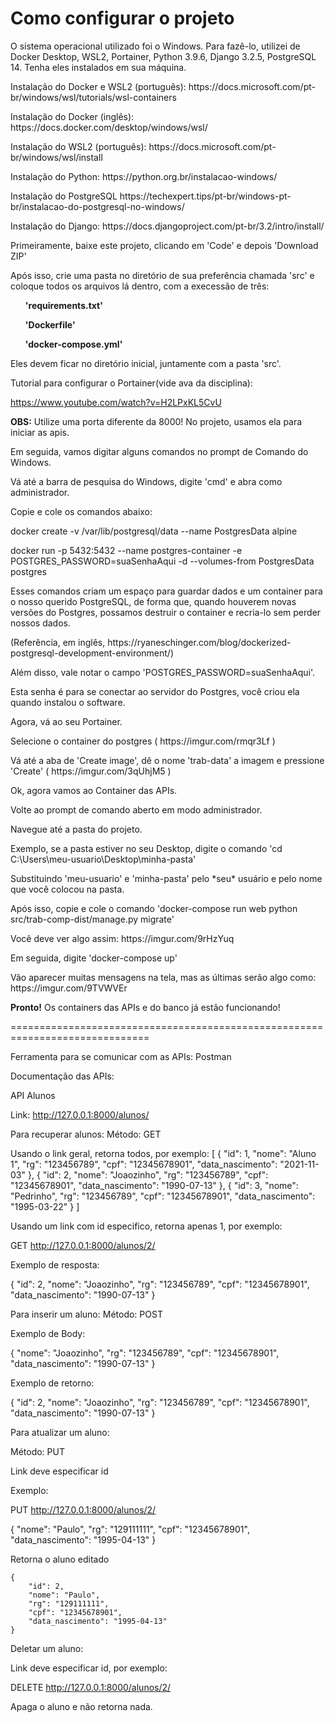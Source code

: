 <h1>Como configurar o projeto</h1>

O sistema operacional utilizado foi o Windows.
Para fazê-lo, utilizei de Docker Desktop, WSL2, Portainer, Python 3.9.6, Django 3.2.5, PostgreSQL 14.
Tenha eles instalados em sua máquina.

<p>Instalação do Docker e WSL2 (português): https://docs.microsoft.com/pt-br/windows/wsl/tutorials/wsl-containers</p>
<p>Instalação do Docker (inglês): https://docs.docker.com/desktop/windows/wsl/</p>
<p>Instalação do WSL2 (português): https://docs.microsoft.com/pt-br/windows/wsl/install</p>
<p>Instalação do Python: https://python.org.br/instalacao-windows/</p>
<p>Instalação do PostgreSQL https://techexpert.tips/pt-br/windows-pt-br/instalacao-do-postgresql-no-windows/</p>
<p>Instalação do Django: https://docs.djangoproject.com/pt-br/3.2/intro/install/</p>


<p>Primeiramente, baixe este projeto, clicando em 'Code' e depois 'Download ZIP'</p>
<p>Após isso, crie uma pasta no diretório de sua preferência chamada 'src' e coloque todos os arquivos lá dentro, com a execessão de três:</p>
<ul><b>'requirements.txt'</b></ul>
<ul><b>'Dockerfile'</b></ul>
<ul><b>'docker-compose.yml'</b></ul>

Eles devem ficar no diretório inicial, juntamente com a pasta 'src'.

Tutorial para configurar o Portainer(vide ava da disciplina):

https://www.youtube.com/watch?v=H2LPxKL5CvU

<b>OBS:</b> Utilize uma porta diferente da 8000! No projeto, usamos ela para iniciar as apis.

<p>Em seguida, vamos digitar alguns comandos no prompt de Comando do Windows.</p>
<p>Vá até a barra de pesquisa do Windows, digite 'cmd' e abra como administrador.</p>
<p>Copie e cole os comandos abaixo:</p>

<p>docker create -v /var/lib/postgresql/data --name PostgresData alpine</p>
<p>docker run -p 5432:5432 --name postgres-container -e POSTGRES_PASSWORD=suaSenhaAqui -d --volumes-from PostgresData postgres</p>

<p>Esses comandos criam um espaço para guardar dados e um container para o nosso querido PostgreSQL, de forma que, quando houverem novas versões do Postgres, possamos destruir o container e recria-lo sem perder nossos dados.</p>
<p>(Referência, em inglês, https://ryaneschinger.com/blog/dockerized-postgresql-development-environment/)</p>

<p>Além disso, vale notar o campo 'POSTGRES_PASSWORD=suaSenhaAqui'.</p>
<p>Esta senha é para se conectar ao servidor do Postgres, você criou ela quando instalou o software. </p>

<p>Agora, vá ao seu Portainer.</p>

<p>Selecione o container do postgres ( https://imgur.com/rmqr3Lf )</p>
<p>Vá até a aba de 'Create image', dê o nome 'trab-data' a imagem e pressione 'Create' ( https://imgur.com/3qUhjM5 )</p>

<p>Ok, agora vamos ao Container das APIs.</p>

<p>Volte ao prompt de comando aberto em modo administrador.</p>
<p>Navegue até a pasta do projeto.</p>
<p>Exemplo, se a pasta estiver no seu Desktop, digite o comando 'cd C:\Users\meu-usuario\Desktop\minha-pasta'</p>
<p>Substituindo 'meu-usuario' e 'minha-pasta' pelo *seu* usuário e pelo nome que você colocou na pasta.</p>

<p>Após isso, copie e cole o comando 'docker-compose run web python src/trab-comp-dist/manage.py migrate'</p>
<p>Você deve ver algo assim: https://imgur.com/9rHzYuq</p>
<p>Em seguida, digite 'docker-compose up'</p>
<p>Vão aparecer muitas mensagens na tela, mas as últimas serão algo como: https://imgur.com/9TVWVEr</p>

<p><b>Pronto!</b> Os containers das APIs e do banco já estão funcionando!</p>

<p>==============================================================================</p>
<p>Ferramenta para se comunicar com as APIs: Postman</p>
<p>Documentação das APIs:</p>

<p>API Alunos </p>


Link: http://127.0.0.1:8000/alunos/

Para recuperar alunos:
Método: GET

Usando o link geral, retorna todos, por exemplo:
[
    {
        "id": 1,
        "nome": "Aluno 1",
        "rg": "123456789",
        "cpf": "12345678901",
        "data_nascimento": "2021-11-03"
    },
    {
        "id": 2,
        "nome": "Joaozinho",
        "rg": "123456789",
        "cpf": "12345678901",
        "data_nascimento": "1990-07-13"
    },
    {
        "id": 3,
        "nome": "Pedrinho",
        "rg": "123456789",
        "cpf": "12345678901",
        "data_nascimento": "1995-03-22"
    }
]

Usando um link com id especifico, retorna apenas 1, por exemplo:

GET http://127.0.0.1:8000/alunos/2/

Exemplo de resposta:

{
    "id": 2,
    "nome": "Joaozinho",
    "rg": "123456789",
    "cpf": "12345678901",
    "data_nascimento": "1990-07-13"
}


Para inserir um aluno:
Método: POST

Exemplo de Body:

{
    "nome": "Joaozinho",
    "rg": "123456789",
    "cpf": "12345678901",
    "data_nascimento": "1990-07-13"
}

Exemplo de retorno:

{
    "id": 2,
    "nome": "Joaozinho",
    "rg": "123456789",
    "cpf": "12345678901",
    "data_nascimento": "1990-07-13"
}

Para atualizar um aluno:

Método: PUT

Link deve especificar id

Exemplo:

PUT http://127.0.0.1:8000/alunos/2/

{
        "nome": "Paulo",
        "rg": "129111111",
        "cpf": "12345678901",
        "data_nascimento": "1995-04-13"
}

Retorna o aluno editado

    {
        "id": 2,
        "nome": "Paulo",
        "rg": "129111111",
        "cpf": "12345678901",
        "data_nascimento": "1995-04-13"
    }

Deletar um aluno:

Link deve especificar id, por exemplo:

DELETE http://127.0.0.1:8000/alunos/2/

Apaga o aluno e não retorna nada.
